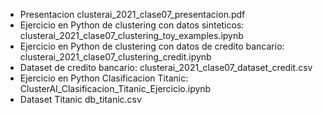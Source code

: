 - Presentacion clusterai_2021_clase07_presentacion.pdf
- Ejercicio en Python de clustering con datos sinteticos: clusterai_2021_clase07_clustering_toy_examples.ipynb 
- Ejercicio en Python de clustering con datos de credito bancario: clusterai_2021_clase07_clustering_credit.ipynb
- Dataset de credito bancario: clusterai_2021_clase07_dataset_credit.csv
- Ejercicio en Python Clasificacion Titanic: ClusterAI_Clasificacion_Titanic_Ejercicio.ipynb
- Dataset Titanic db_titanic.csv 
